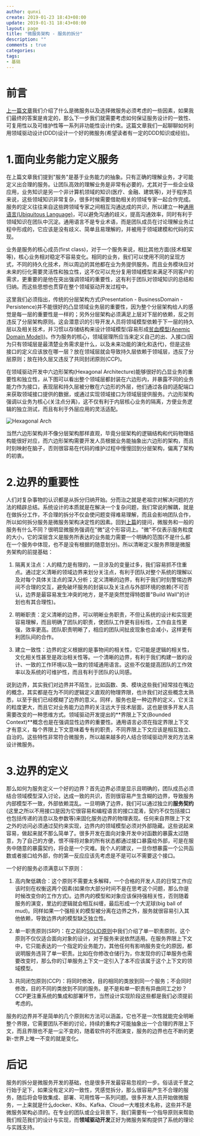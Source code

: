 ```yaml
---
author: qunxi
create: 2019-01-23 18:43+08:00
update: 2019-01-31 18:43+08:00
layout: page
title: "微服务架构 - 服务的拆分"
description: ""
comments : true
categories:
tags:
- 基础
---
```


# 前言

[上一篇文章](https://qunxi.github.io/2018/12/25/microservice-architecture.html)我们介绍了什么是微服务以及选择微服务必须考虑的一些因素，如果我们最终的答案是肯定的，那么下一步我们就需要考虑如何保证服务设计的一致性、可复用性以及可维护性等一系列非功能性设计约束。这篇文章我们一起聊聊如何利用领域驱动设计(DDD)设计一个好的微服务(希望读者有一定的DDD知识或经验)。
<!--more-->

# 1.面向业务能力定义服务

在上篇文章我们提到"服务"是基于业务能力的抽象。只有正确的理解业务，才可能定义出合理的服务。让团队高效的理解业务是非常有必要的，尤其对于一些企业级应用，业务知识是另一个非计算机领域的知识(医疗、金融、建筑等)，对于程序员来说，这些领域知识非常复杂，很多时候需要借助相关的领域专家一起合作完成。服务的定义往往来自这些跨领域专家之间相互沟通达成的共识，所以建立一种[通用语言(Ubiquitous Language)](https://martinfowler.com/bliki/UbiquitousLanguage.html)，可以避免沟通的歧义，提高沟通效率，同时有利于领域知识在团队中沉淀。通用语言不是专业术语，而是团队成员在讨论理解业务过程中形成的，它应该是没有歧义、简单且易理解的，并被用于领域建模和代码的实现。

业务是服务的核心成员(first class)，对于一个服务来说，相比其他方面(技术框架等)，核心业务相对稳定不容易变化。相同的业务，我们可以使用不同的呈现方式，不同的持久化技术，所以周边的其他都在业为务提供服务。而且业务模块应对未来的衍化需要灵活性和独立性，这不仅可以充分复用领域模型来满足不同客户的需求，更重要的是他在突出强调领域的重要性，这有利于团队对领域知识的总结和归纳。而这些思想也贯穿在整个领域驱动开发过程中。

这里我们必须指出，传统的分层架构方式(Presentation - BusinessDomain - Persistence)并不能很好的凸显领域业务层的重要性，因为整个分层架构给人的感觉是每一层的重要性是一样的；另外分层架构必须满足上层对下层的依赖，反之则违反了分层架构原则。这会潜意识的引导开发人员将领域模型依赖于下一层的持久层以及相关技术，并习惯以存储结构来设计领域模型(容易形成[贫血模型(Anemic Domain Model)](https://www.martinfowler.com/bliki/AnemicDomainModel.html))。作为服务的核心，领域层理所应当来定义自己的出、入接口(因为只有领域层是最清楚业务需求是什么，以及未来功能的演化和迭代)，但是这些接口的定义应该放在哪一层？放在领域层就会导致持久层依赖于领域层，违反了分层原则；放在持久层又违反了共同封闭原则(CCP)。

在领域驱动开发中六边形架构(Hexagonal Architecture)能够很好的凸显业务的重要性和独立性，从下图可以看出整个领域层都封装在六边形内，并暴露不同的业务能力作为接口，表现层和持久层被分散在六边形的外层，他们通过各自的适配端口来获取领域接口提供的数据，或通过实现领域接口为领域层提供服务。六边形架构强调以业务为核心(关注点分离)，这不仅有利于内层核心业务的隔离，方便业务逻辑的独立测试，而且有利于外层应用的灵活适配。

![Hexagonal Arch](https://img0.tuicool.com/qEn632v.jpg)

当然六边形架构并不像分层架构那样直观，毕竟分层架构的逻辑结构和代码物理结构能很好对应，而六边形架构需要开发人员根据业务能抽象出六边形的架构，而且时刻映射在脑子，否则很容易在代码的维护过程中慢慢回到分层架构，偏离了架构的初衷。

# 2.边界的重要性

人们对复杂事物的认识都是从拆分归纳开始。分而治之就是老祖宗对解决问题的方法的精辟总结。系统设计的本质就是在解决一个复杂问题，我们常说的解耦，就是在做拆分工作，不合理的拆分不仅会使问题变得难易理解，而且会影响团队合作，所以如何拆分服务是微服务架构决定性的因素。回到[上篇](https://qunxi.github.io/2018/12/25/microservice-architecture.html)的提问，微服务和一般的服务有什么不同？很明显微服务强调在"微"这个形容词上。"微"不仅表示服务粒度的大小，它的深层含义是服务所表达的业务能力需要一个明确的范围(不是什么都在一个服务中体现，也不是没有根据的随意划分)。所以清晰定义服务界限是微服务架构的前提基础：

1. 隔离关注点：人的精力是有限的，一旦涉及的变量过多，我们容易抓不住重点。通过定义清晰的领域边界来划分关注点，有利于团队对整个系统的理解以及对每个具体关注点的深入分析；定义清晰的边界，有利于我们时刻警惕边界间不合理的交互，避免破坏服务的封装以及关注点与外部环境的依赖(不可否认，边界是最容易发生冲突的地方，是不是突然觉得特朗普"Build Wall"的计划也有其合理性)。

2. 明晰职责：定义清晰的边界，可以明晰业务职责，不但让系统的设计和实现更容易理解，而且明确了团队的职责，使团队工作更有目标性，工作自主性更强，效率更高。团队职责明晰了，相应的团队间扯皮现象也会减小，这样更有利团队间的合作。

3. 建立一致性：边界的定义根据的是事物间的相关性，它可能是逻辑的相关性，文化相关性甚至是政治相关性等。一个清晰的边界，有利于我们构建一致的设计、一致的工作环境以及一致的领域通用语言。这些不仅能提高团队的工作效率以及系统的可维护性，而且有利于团队的认同感。

说到边界，其实我们对边界并不陌生，比如函数、类、模块这些我们经常挂在嘴边的概念，其实都是在为不同的逻辑定义直观的物理界限，也许我们对这些概念太熟悉，以至于我们已经模糊了边界的意义。同样，服务也是一种边界的定义，它关注的粒度更大，而且它对业务能力边界的关注远大于技术层面，这也是很多开发人员需要改变的一种思维方式。领域驱动开发提出的**界限上下文(Bounded Context)**概念也是在强调显性边界的重要性。通用语言必须在指定界限上下文才有意义，每个界限上下文意味着专有的职责，不同界限上下文应该是相互独立、自治的。这些特性非常符合微服务，所以越来越多的人结合领域驱动开发的方法来设计微服务。

# 3.边界的定义

那么如何为服务定义一个好的边界？首先边界必须是显示且明确的，团队成员必须结合领域模型深入讨论，达成一致的共识，否则很容易产生含糊的边界，导致服务内部模型不一致，外部依赖混乱。一旦明确了边界，我们可以通过独立的**服务契约**(这里之所以不用接口是因为它很容易和编程语言的接口混淆，契约不仅包括接口也包括传递的消息以及参数等)来固化服务边界的物理表现。任何来自界限上下文之外的访问必须通过契约来实现，边界内的领域模型必须对外部隐藏。这些说起来容易，做起来就不那么简单了。很多开发在面向对象开发中对函数的暴露太过随意，为了自己的方便，恨不得将对象的所有状态都通过接口暴露给外部，可是在服务中随意的暴露契约，将会是一个灾难。我个人的建议，一旦你想暴露一个公共函数或者接口给外部，你的第一反应应该先考虑是不是可以不需要这个接口。

一个好的服务必须满意以下原则：

1. 高内聚低耦合：这个原则不需要太多解释，一个合格的开发人员的日常工作应该时刻在权衡这两个因素(如果你大部分时间不是在思考这个问题，那么你是时候改变你的工作方式)。边界内的模型和对象应该保持强相关性，否则随着服务的演变，里边的逻辑就会相互纠缠，最后形成一个大泥球(big ball of mud)。同样如果一个强相关的模型被分离在边界之外，服务就很容易引入其他依赖，导致边界内的模型缺乏独立性。

2. 单一职责原则(SRP)：在之前的[SOLID原则](https://qunxi.github.io/2018/01/20/some-coding-principles.html)中我们介绍了单一职责原则，这个原则不仅仅适合面向对象的设计，对于服务来说依然适用。在服务界限上下文中，它只能表达的一个指定的业务能力，其他任何有影响服务变化的原因，都说明服务违背了单一职责。比如在你修改仓储行为，你发现你的订单服务也需要改变时，那么你的订单服务上下文一定引入了本不应该属于这个上下文的领域模型。

3. 共同闭包原则(CCP)：将同时修改，目的相同的类放到同一个服务；不会同时修改，目的不同的类放到不同的服务。是不是和单一职责有异曲同工之妙？CCP更注重系统的集成和部署环节，当然设计实现阶段这些都是我们必须提前考虑的。

服务的边界并不是简单的几个原则和方法可以涵盖，它也不是一次性就能完全明晰整个界限，它需要团队不断的讨论，持续的重构才可能抽象出一个合理的界限上下文，而且界限也不是一尘不变的，随着软件的不团演变，服务的边界也在不断的更新-世界上唯一不变的就是变化。

# 后记

服务的拆分是微服务开发的基础，也是很多开发最容易忽视的一步。俗话说千里之行始于足下，如果没有定义的一致性，凭感觉拆分，那么很容易产生不合理的服务，随后将会导致集成、部署、可用性等一系列问题。很多开发人员开始做微服务，一上来就是什么docker、K8s、Kafka、Cloud一大堆技术名称，这些并不是微服务架构必须的。在专业的团队或企业背景下，我们需要有一个指导原则来帮助我们规范我们的设计与实现，而**领域驱动开发**正好为微服务架构提供了系统的理论与实践支持。